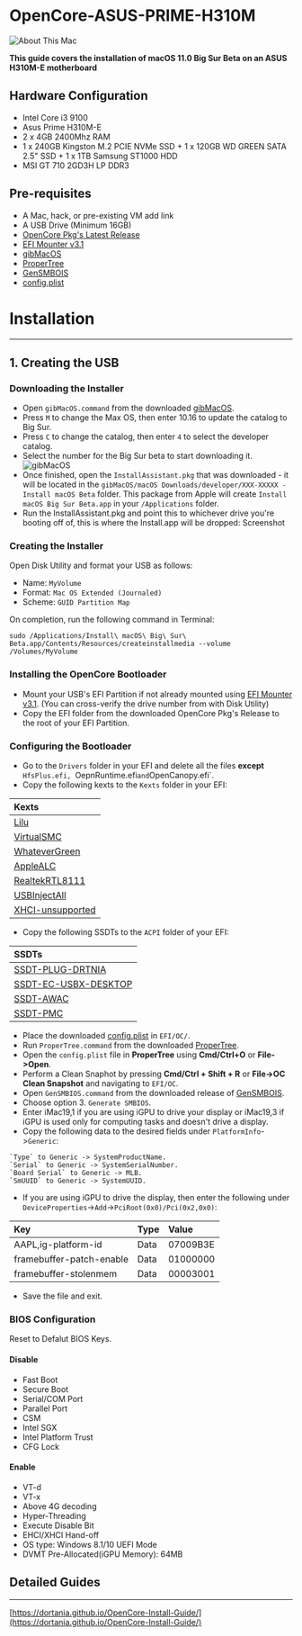 # OpenCore-ASUS-PRIME-H310M
![About This Mac](https://raw.githubusercontent.com/Technology-And-Gaming-Club/OpenCore-ASUS-PRIME-H310M/master/About%20This%20Mac.png)

**This guide covers the installation of macOS 11.0 Big Sur Beta on an ASUS H310M-E motherboard**
## Hardware Configuration
- Intel Core i3 9100
- Asus Prime H310M-E
- 2 x 4GB 2400Mhz RAM
- 1 x 240GB Kingston M.2 PCIE NVMe SSD + 1 x 120GB WD GREEN SATA 2.5" SSD + 1 x 1TB Samsung ST1000 HDD
- MSI GT 710 2GD3H LP DDR3
## Pre-requisites
- A Mac, hack, or pre-existing VM add link
- A USB Drive (Minimum 16GB)
- [OpenCore Pkg's Latest Release](https://github.com/acidanthera/OpenCorePkg/releases/)
- [EFI Mounter v3.1](https://www.tonymacx86.com/resources/efi-mounter-v3-1.447/)
- [gibMacOS](https://github.com/corpnewt/gibMacOS)
- [ProperTree](https://github.com/corpnewt/ProperTree)
- [GenSMBOIS](https://github.com/corpnewt/GenSMBIOS)
- [config.plist](https://raw.githubusercontent.com/Technology-And-Gaming-Club/OpenCore-ASUS-PRIME-H310M/master/config.plist)
# Installation
---
## 1. Creating the USB
### Downloading the Installer
- Open `gibMacOS.command` from the downloaded [gibMacOS](https://github.com/corpnewt/gibMacOS).
- Press `M` to change the Max OS, then enter 10.16 to update the catalog to Big Sur.
- Press `C` to change the catalog, then enter `4` to select the developer catalog.
- Select the number for the Big Sur beta to start downloading it.
![gibMacOS](https://raw.githubusercontent.com/Technology-And-Gaming-Club/OpenCore-ASUS-PRIME-H310M/master/gibMacOS.gif)
- Once finished, open the `InstallAssistant.pkg` that was downloaded - it will be located in the `gibMacOS/macOS Downloads/developer/XXX-XXXXX - Install macOS Beta` folder. This package from Apple will create `Install macOS Big Sur Beta.app` in your `/Applications` folder.
- Run the InstallAssistant.pkg and point this to whichever drive you're booting off of, this is where the Install.app will be dropped:
Screenshot
### Creating the Installer
Open Disk Utility and format your USB as follows:
- Name: `MyVolume`
- Format: `Mac OS Extended (Journaled)`
- Scheme: `GUID Partition Map`

On completion, run the following command in Terminal:
```
sudo /Applications/Install\ macOS\ Big\ Sur\ Beta.app/Contents/Resources/createinstallmedia --volume /Volumes/MyVolume
```
### Installing the OpenCore Bootloader
- Mount your USB's EFI Partition if not already mounted using [EFI Mounter v3.1](https://www.tonymacx86.com/resources/efi-mounter-v3-1.447/). (You can cross-verify the drive number from with Disk Utility)
- Copy the EFI folder from the downloaded OpenCore Pkg's Release to the root of your EFI Partition.
### Configuring the Bootloader
- Go to the `Drivers` folder in your EFI and delete all the files **except** `HfsPlus.efi, `OepnRuntime.efi` and `OpenCanopy.efi`.
- Copy the following kexts to the `Kexts` folder in your EFI:

| Kexts |
| :---------------------------------------------------------------------------|
| [Lilu](https://github.com/acidanthera/Lilu/releases)                        |
| [VirtualSMC](https://github.com/acidanthera/VirtualSMC/releases)            |
| [WhateverGreen](https://github.com/acidanthera/WhateverGreen/releases)      |
| [AppleALC](https://github.com/acidanthera/AppleALC/releases)                |
| [RealtekRTL8111](https://github.com/Mieze/RTL8111_driver_for_OS_X/releases) |
| [USBInjectAll](https://github.com/Sniki/OS-X-USB-Inject-All/releases)       |
| [XHCI-unsupported](https://github.com/RehabMan/OS-X-USB-Inject-All)         |
- Copy the following SSDTs to the `ACPI` folder of your EFI:

| SSDTs |
| :--------------------- |
| [SSDT-PLUG-DRTNIA](https://github.com/dortania/Getting-Started-With-ACPI/blob/master/extra-files/compiled/SSDT-PLUG-DRTNIA.aml) |
| [SSDT-EC-USBX-DESKTOP](https://github.com/dortania/Getting-Started-With-ACPI/blob/master/extra-files/compiled/SSDT-EC-USBX-DESKTOP.aml) |
| [SSDT-AWAC](https://github.com/dortania/Getting-Started-With-ACPI/blob/master/extra-files/compiled/SSDT-AWAC.aml) |
| [SSDT-PMC](https://github.com/dortania/Getting-Started-With-ACPI/blob/master/extra-files/compiled/SSDT-PMC.aml) |
- Place the downloaded [config.plist](https://raw.githubusercontent.com/Technology-And-Gaming-Club/OpenCore-ASUS-PRIME-H310M/master/config.plist) in `EFI/OC/`.
- Run `ProperTree.command` from the downloaded [ProperTree](https://github.com/corpnewt/ProperTree).
- Open the `config.plist` file in **ProperTree** using **Cmd/Ctrl+O** or **File->Open**.
- Perform a Clean Snaphot by pressing **Cmd/Ctrl + Shift + R** or **File->OC Clean Snapshot** and navigating to `EFI/OC`.
- Open `GenSMBIOS.command` from the downloaded release of [GenSMBOIS](https://github.com/corpnewt/GenSMBIOS).
- Choose option 3. `Generate SMBIOS`.
- Enter iMac19,1 if you are using iGPU to drive your display or iMac19,3 if iGPU is used only for computing tasks and doesn't drive a display.
- Copy the following data to the desired fields under `PlatformInfo`->`Generic`:
```
`Type` to Generic -> SystemProductName.
`Serial` to Generic -> SystemSerialNumber.
`Board Serial` to Generic -> MLB.
`SmUUID` to Generic -> SystemUUID.
```
- If you are using iGPU to drive the display, then enter the following under `DeviceProperties`->`Add`->`PciRoot(0x0)/Pci(0x2,0x0)`:

| Key                      | Type  | Value           |
|:-------------------------|:------|:----------------|
| AAPL,ig-platform-id      | Data  | 07009B3E        |
| framebuffer-patch-enable | Data  | 01000000        |
| framebuffer-stolenmem    | Data  | 00003001        |
- Save the file and exit.
### BIOS Configuration
Reset to Defalut BIOS Keys.
#### Disable
- Fast Boot
- Secure Boot
- Serial/COM Port
- Parallel Port
- CSM
- Intel SGX
- Intel Platform Trust
- CFG Lock
#### Enable
- VT-d
- VT-x
- Above 4G decoding
- Hyper-Threading
- Execute Disable Bit
- EHCI/XHCI Hand-off
- OS type: Windows 8.1/10 UEFI Mode
- DVMT Pre-Allocated(iGPU Memory): 64MB
## Detailed Guides
---
[https://dortania.github.io/OpenCore-Install-Guide/](https://dortania.github.io/OpenCore-Install-Guide/)
